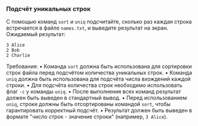 
### Подсчёт уникальных строк

С помощью команд `sort` и `uniq` подсчитайте, сколько раз каждая строка встречается в файле `names.txt`, и выведите результат на экран. Ожидаемый результат:
```
3 Alice
2 Bob
2 Charlie
```

Требования:
•	Команда `sort` должна быть использована для сортировки строк файла перед подсчётом количества уникальных строк.
•	Команда `uniq` должна быть использована для подсчёта числа вхождений каждой строки.
•	Для подсчёта количества строк необходимо использовать флаг `-c` у команды `uniq`.
•	После выполнения всех команд результат должен быть выведен в стандартный вывод.
•	Перед использованием `uniq`, строки должны быть отсортированы командой `sort`, чтобы гарантировать корректный подсчёт.
•	Результат должен быть выведен в формате "число строк - значение строки" (например, `3 Alice`).